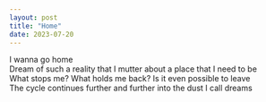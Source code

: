 ```yaml
---
layout: post
title: "Home"
date: 2023-07-20
---
```


I wanna go home  
Dream of such a reality that I mutter about a place that I need to be   
What stops me? What holds me back? Is it even possible to leave  
The cycle continues further and further into the dust I call dreams  
